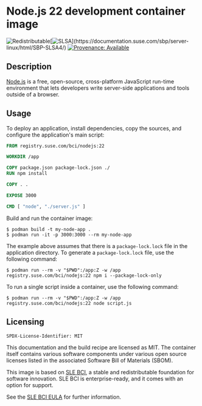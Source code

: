 # Node.js 22 development container image

![Redistributable](https://img.shields.io/badge/Redistributable-Yes-green)[![SLSA](https://img.shields.io/badge/SLSA_(v1.0)-Build_L3-Green)](https://documentation.suse.com/sbp/server-linux/html/SBP-SLSA4/)
[![Provenance: Available](https://img.shields.io/badge/Provenance-Available-Green)](https://documentation.suse.com/container/all/html/Container-guide/index.html#container-verify)

## Description

[Node.js](https://nodejs.org/) is a free, open-source, cross-platform JavaScript run-time environment that lets developers write server-side applications and tools outside of a browser.

## Usage

To deploy an application, install dependencies, copy the sources, and configure the application's main script:

```Dockerfile
FROM registry.suse.com/bci/nodejs:22

WORKDIR /app

COPY package.json package-lock.json ./
RUN npm install

COPY . .

EXPOSE 3000

CMD [ "node", "./server.js" ]
```

Build and run the container image:

```ShellSession
$ podman build -t my-node-app .
$ podman run -it -p 3000:3000 --rm my-node-app
```

The example above assumes that there is a `package-lock.lock` file in the application directory.
To generate a `package-lock.lock` file, use the following command:

```ShellSession
$ podman run --rm -v "$PWD":/app:Z -w /app registry.suse.com/bci/nodejs:22 npm i --package-lock-only
```

To run a single script inside a container, use the following command:

```ShellSession
$ podman run --rm -v "$PWD":/app:Z -w /app registry.suse.com/bci/nodejs:22 node script.js
```

## Licensing

`SPDX-License-Identifier: MIT`

This documentation and the build recipe are licensed as MIT.
The container itself contains various software components under various open source licenses listed in the associated
Software Bill of Materials (SBOM).

This image is based on [SLE BCI](https://opensource.suse.com/bci/), a stable and redistributable foundation for software innovation. SLE BCI is enterprise-ready, and it comes with an option for support.

See the [SLE BCI EULA](https://www.suse.com/licensing/eula/#bci) for further information.
